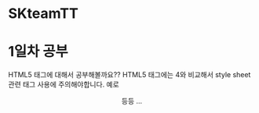 # SKteamTT
# 1일차 공부
HTML5 태그에 대해서 공부해볼까요??
HTML5 태그에는 4와 비교해서 style sheet 관련 태그 사용에 주의해야합니다.
예로 <center> 등등 ...
